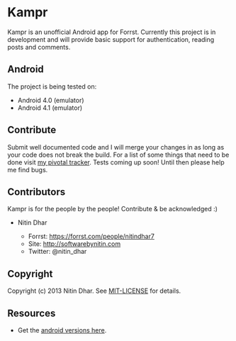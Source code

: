 Kampr
=====
Kampr is an unofficial Android app for Forrst. Currently this project is in development and will provide basic support for authentication, reading posts and comments.

Android
-------
The project is being tested on:

* Android 4.0 (emulator)
* Android 4.1 (emulator)

Contribute
------------
Submit well documented code and I will merge your changes in
as long as your code does not break the build. For a list of some things that need
to be done visit [my pivotal tracker](https://www.pivotaltracker.com/projects/413087).
Tests coming up soon! Until then please help me find bugs.

Contributors
------------
Kampr is for the people by the people! Contribute & be acknowledged :)

- Nitin Dhar

  - Forrst: https://forrst.com/people/nitindhar7
  - Site: http://softwarebynitin.com
  - Twitter: @nitin_dhar

Copyright
---------
Copyright (c) 2013 Nitin Dhar. See [MIT-LICENSE](https://github.com/nitindhar7/kampr/blob/master/MIT-LICENSE) for details.

Resources
---------

- Get the [android versions here](http://developer.android.com/guide/appendix/api-levels.html).